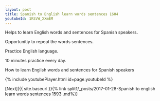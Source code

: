 ```yaml
---
layout: post
title: Spanish to English learn words sentences 1604 
youtubeId: 1RSVW_XXmEM
---
```

 
 
Helps to learn English words and sentences for Spanish speakers.

Opportunitiy to repeat the words sentences. 

Practice English language. 
 
10 minutes practice every day. 
 
How to learn English words and sentences for Spanish speakers 
 
{% include youtubePlayer.html id=page.youtubeId %}
 
 
[Next]({{ site.baseurl }}{% link  split1/_posts/2017-01-28-Spanish to english learn words sentences 1593 .md%})
 
